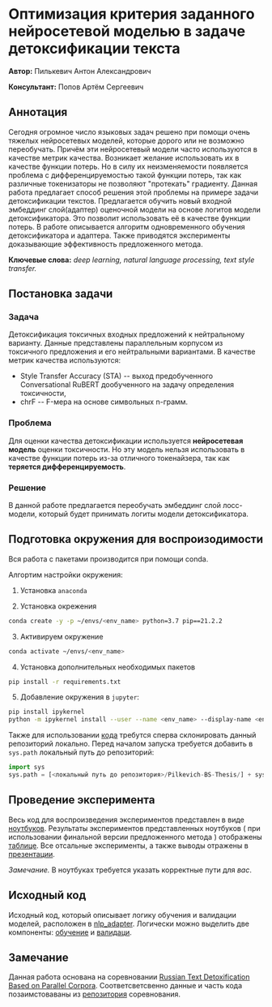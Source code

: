 # Оптимизация критерия заданного нейросетевой моделью в задаче детоксификации текста

**Автор:** Пилькевич Антон Александрович

**Консультант:** Попов Артём Сергеевич

## Аннотация

Сегодня огромное число языковых задач решено при помощи очень тяжелых нейросетевых моделей, которые дорого или не возможно переобучать.
Причём эти нейросетевый модели часто используются в качестве метрик качества.
Возникает желание использовать их в качестве функции потерь.
Но в силу их неизменяемости появляется проблема с дифференцируемостью такой функции потерь, так как различные токенизаторы не позволяют "протекать" градиенту.
Данная работа предлагает способ решения этой проблемы на примере задачи детоксификации текстов.
Предлагается обучить новый входной эмбеддинг слой(адаптер) оценочной модели на основе логитов модели детоксификатора.
Это позволит использовать её в качестве функции потерь.
В работе описывается алгоритм одновременного обучения детоксификатора и адаптера.
Также приводятся эксперименты доказывающие эффективность предложенного метода.

**Ключевые слова:** *deep learning, natural language processing, text style transfer.*

## Постановка задачи

### Задача
Детоксификация токсичных входных предложений к нейтральному варианту.
Данные представлены параллельным корпусом из токсичного предложения и его нейтральными вариантами. 
В качестве метрик качества используются:
- Style Transfer Accuracy (STA) -- выход предобученного Conversational RuBERT дообученного на задачу определения токсичности,
- chrF -- F-мера на основе символьных n-грамм.

### Проблема
Для оценки качества детоксификации используется **нейросетевая модель** оценки токсичности.
Но эту модель нельзя использовать в качестве функции потерь из-за отличного токенайзера, так как **теряется дифференцируемость**. 

### Решение
В данной работе предлагается переобучать эмбеддинг слой лосс-модели, который будет принимать логиты модели детоксификатора. 

## Подготовка окружения для воспроизодимости

Вся работа с пакетами производится при помощи conda.

Алгортим настройки окружения:
1. Установка `anaconda`

2. Установка окрежения
```bash
conda create -y -p ~/envs/<env_name> python=3.7 pip==21.2.2
```

3. Активируем окружение 
```bash
conda activate ~/envs/<env_name>
```

4. Установка дополнительных необходимых пакетов 
```bash
pip install -r requirements.txt
```

5. Добавление окружения в `jupyter`:
```bash
pip install ipykernel
python -m ipykernel install --user --name <env_name> --display-name <env_name>
```


Также для использовании [кода](/nlp_adapter) требутся сперва склонировать данный репозиторий локально. 
Перед началом запуска требуется добавить в `sys.path` локальный путь до репозиторий:
```python
import sys
sys.path = [<локальный путь до репозитория>/Pilkevich-BS-Thesis/] + sys.path
```

## Проведение эксперимента

Весь код для воспроизведения экспериментов представлен в виде [ноутбуков](/notebooks).
Результаты экспериментов представленных ноутбуков ( при использовании финальной версии предложенного метода ) отображены [таблице](/notebooks/results.md).
Все отсальные эксперименты, а также выводы отражены в [презентации](/docs/pres.pdf).

*Замечание.* В ноутбуках требуется указать корректные пути для *вас*.

## Исходный код

Исходный код, который описывает логику обучения и валидации моделей, расположен в [nlp_adapter](/nlp_adapter). 
Логически можно выделить две компоненты: [обучение](/nlp_adapter/train) и [валидаци](/nlp_adapter/evaluation). 

## Замечание

Данная работа основана на соревновании [Russian Text Detoxification Based on Parallel Corpora](https://russe.nlpub.org/2022/tox/).
Соответсветсвенно данные и часть кода позаимстоваваны из [репозитория](https://github.com/skoltech-nlp/russe_detox_2022) соревнования. 
